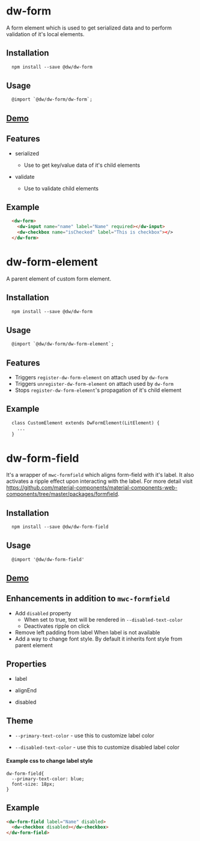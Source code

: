 # dw-form

A form element which is used to get serialized data and to perform validation of it's local elements.

## Installation

```html
  npm install --save @dw/dw-form
```

## Usage

```html
  @import `@dw/dw-form/dw-form`;
```

## [Demo](https://dreamworldsolutions.github.io/dw-form/demo/index.html)

## Features

- serialized
  - Use to get key/value data of it's child elements

- validate
  - Use to validate child elements

## Example

```html
  <dw-form>
    <dw-input name="name" label="Name" required></dw-input>
    <dw-checkbox name="isChecked" label="This is checkbox"></>
  </dw-form>
```


# dw-form-element

A parent element of custom form element.

## Installation

```html
  npm install --save @dw/dw-form
```

## Usage

```html
  @import `@dw/dw-form/dw-form-element`;
```

## Features

- Triggers `register-dw-form-element` on attach used by `dw-form`
- Triggers `unregister-dw-form-element` on attach used by `dw-form`
- Stops `register-dw-form-element`'s propagation of it's child element

## Example

```html
  class CustomElement extends DwFormElement(LitElement) {
    ...
  }
```

# dw-form-field

It's a wrapper of `mwc-formfield` which aligns form-field with it's label. It also activates a ripple effect upon interacting with the label. For more detail visit https://github.com/material-components/material-components-web-components/tree/master/packages/formfield.

## Installation
```html
  npm install --save @dw/dw-form-field
```

## Usage

```html
  @import '@dw/dw-form-field'
```

## [Demo](https://dreamworldsolutions.github.io/dw-form-field/demo/index.html)

## Enhancements in addition to `mwc-formfield`

- Add `disabled` property
  - When set to true, text will be rendered in `--disabled-text-color`
  - Deactivates ripple on click
- Remove left padding from label When label is not available
- Add a way to change font style. By default it inherits font style from parent element

## Properties

- label

- alignEnd

- disabled

## Theme

- `--primary-text-color` - use this to customize label color

- `--disabled-text-color` - use this to customize disabled label color

#### Example css to change label style

```
dw-form-field{
  --primary-text-color: blue;
  font-size: 18px;
}
```

## Example

```html
<dw-form-field label="Name" disabled>
  <dw-checkbox disabled></dw-checkbox>
</dw-form-field>
```